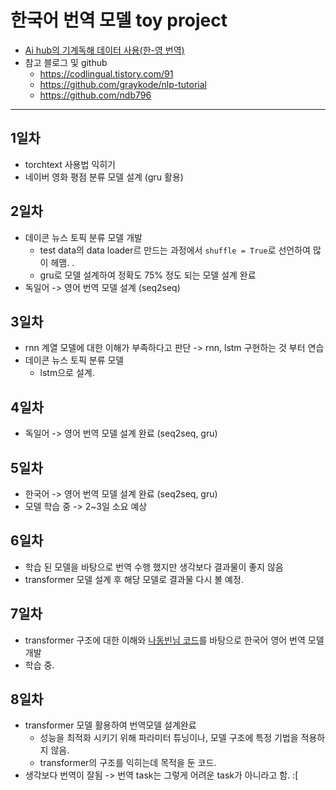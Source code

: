 # 한국어 번역 모델 toy project

- [Ai hub의 기계독해 데이터 사용(한-영 번역)]('https://aihub.or.kr/aidata/86')
- 참고 블로그 및 github
    - https://codlingual.tistory.com/91
    - https://github.com/graykode/nlp-tutorial
    - https://github.com/ndb796

---

## 1일차

- torchtext 사용법 익히기
- 네이버 영화 평점 분류 모델 설계 (gru 활용)

## 2일차

- 데이콘 뉴스 토픽 분류 모델 개발
    - test data의 data loader르 만드는 과정에서 `shuffle = True`로 선언하여 많이 헤맴. . 
    - gru로 모델 설계하여 정확도 75% 정도 되는 모델 설계 완료
- 독일어 -> 영어 번역 모델 설계 (seq2seq)

## 3일차

- rnn 계열 모델에 대한 이해가 부족하다고 판단 -> rnn, lstm 구현하는 것 부터 연습
- 데이콘 뉴스 토픽 분류 모델 
    - lstm으로 설계.

## 4일차
- 독일어 -> 영어 번역 모델 설계 완료 (seq2seq, gru)

## 5일차
- 한국어 -> 영어 번역 모델 설계 완료 (seq2seq, gru)
- 모델 학습 중 -> 2~3일 소요 예상

## 6일차
- 학습 된 모델을 바탕으로 번역 수행 했지만 생각보다 결과물이 좋지 않음
- transformer 모델 설계 후 해당 모델로 결과물 다시 볼 예정.

## 7일차
- transformer 구조에 대한 이해와 [나동빈님 코드](https://github.com/ndb796/Deep-Learning-Paper-Review-and-Practice/blob/master/code_practices/Attention_is_All_You_Need_Tutorial_(German_English).ipynb)를 바탕으로 한국어 영어 번역 모델 개발
- 학습 중.

## 8일차
- transformer 모델 활용하여 번역모델 설계완료
    - 성능을 최적화 시키기 위해 파라미터 튜닝이나, 모델 구조에 특정 기법을 적용하지 않음.
    - transformer의 구조를 익히는데 목적을 둔 코드.
- 생각보다 번역이 잘됨 -> 번역 task는 그렇게 어려운 task가 아니라고 함. :[
